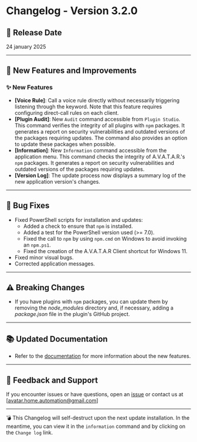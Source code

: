 # Changelog - Version 3.2.0

## 📅 Release Date
24 january 2025

---

## 🚀 New Features and Improvements

### ✨ New Features
- **[Voice Rule]**: Call a voice rule directly without necessarily triggering listening through the keyword. Note that this feature requires configuring direct-call rules on each client.  
- **[Plugin Audit]**: New `Audit` command accessible from `Plugin Studio`. This command verifies the integrity of all plugins with `npm` packages. It generates a report on security vulnerabilities and outdated versions of the packages requiring updates. The command also provides an option to update these packages when possible.  
- **[Information]**: New `Information` command accessible from the application menu. This command checks the integrity of A.V.A.T.A.R.'s `npm` packages. It generates a report on security vulnerabilities and outdated versions of the packages requiring updates.  
- **[Version Log]**: The update process now displays a summary log of the new application version's changes.  

---

## 🐞 Bug Fixes
- Fixed PowerShell scripts for installation and updates:  
  - Added a check to ensure that `npm` is installed.  
  - Added a test for the PowerShell version used (>= 7.0).  
  - Fixed the call to `npm` by using `npm.cmd` on Windows to avoid invoking an `npm.ps1`.  
  - Fixed the creation of the A.V.A.T.A.R Client shortcut for Windows 11.  
- Fixed minor visual bugs.  
- Corrected application messages.

---

## ⚠️ Breaking Changes
- If you have plugins with `npm` packages, you can update them by removing the _node_modules_ directory and, if necessary, adding a _package.json_ file in the plugin's GitHub project.  


---

## 📚 Updated Documentation
- Refer to the [documentation](https://avatar-home-automation.github.io/docs/) for more information about the new features.  


---

## 📩 Feedback and Support
If you encounter issues or have questions, open an [issue](https://github.com/Avatar-Home-Automation/A.V.A.T.A.R-Client/issues) or contact us at [avatar.home.automation@gmail.com]

---

💣 This Changelog will self-destruct upon the next update installation. In the meantime, you can view it in the `information` command and by clicking on the `Change log` link.

<br><br>